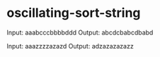# oscillating-sort-string

Input: aaabcccbbbbddd
Output: abcdcbabcdbabd


Input: aaazzzzazazd
Output: adzazazazazz
